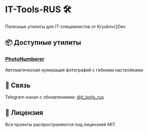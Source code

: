 # IT-Tools-RUS 🛠️

Полезные утилиты для IT-специалистов от Kryukov{}Dev

## 📦 Доступные утилиты

### [PhotoNumberer](/PhotoNumberer)
Автоматическая нумерация фотографий с гибкими настройками

## 📢 Связь
Telegram-канал с обновлениями: [@it_tools_rus](https://t.me/it_tools_rus)

## 📄 Лицензия
Все проекты распространяются под лицензией MIT.